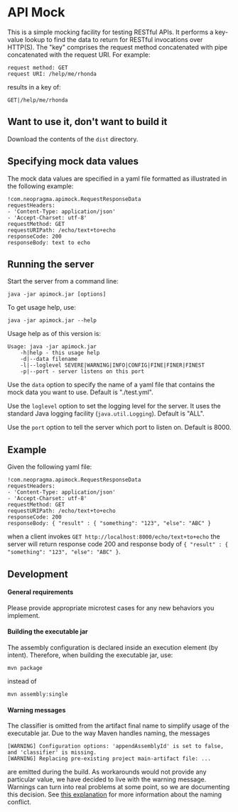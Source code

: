 # API Mock

This is a simple mocking facility for testing RESTful APIs. It performs a key-value lookup to find the data to return for RESTful invocations over HTTP(S). The "key" comprises the request method concatenated with pipe concatenated with the request URI. For example:

```shell
request method: GET
request URI: /help/me/rhonda
```

results in a key of:

```shell
GET|/help/me/rhonda
```

## Want to use it, don't want to build it 

Download the contents of the ```dist``` directory.

## Specifying mock data values

The mock data values are specified in a yaml file formatted as illustrated in the following example:

```shell
!com.neopragma.apimock.RequestResponseData
requestHeaders: 
- 'Content-Type: application/json'
- 'Accept-Charset: utf-8'
requestMethod: GET
requestURIPath: /echo/text+to+echo
responseCode: 200
responseBody: text to echo
```

## Running the server

Start the server from a command line:

```shell
java -jar apimock.jar [options]
```

To get usage help, use:

```shell
java -jar apimock.jar --help
```

Usage help as of this version is:

```shell
Usage: java -jar apimock.jar
    -h|help - this usage help
    -d|--data filename
    -l|--loglevel SEVERE|WARNING|INFO|CONFIG|FINE|FINER|FINEST
    -p|--port - server listens on this port
```

Use the ```data``` option to specify the name of a yaml file that contains the mock data you want to use. Default is "./test.yml".

Use the ```loglevel``` option to set the logging level for the server. It uses the standard Java logging facility (```java.util.Logging```). Default is "ALL".

Use the ```port``` option to tell the server which port to listen on. Default is 8000.

## Example

Given the following yaml file:

```shell
!com.neopragma.apimock.RequestResponseData
requestHeaders: 
- 'Content-Type: application/json'
- 'Accept-Charset: utf-8'
requestMethod: GET
requestURIPath: /echo/text+to+echo
responseCode: 200
responseBody: { "result" : { "something": "123", "else": "ABC" }
```

when a client invokes ```GET http://localhost:8000/echo/text+to+echo``` the server will return response code 200 and response body of ```{ "result" : { "something": "123", "else": "ABC" }```.


## Development

#### General requirements

Please provide appropriate microtest cases for any new behaviors you implement. 

#### Building the executable jar

The assembly configuration is declared inside an execution element (by intent). Therefore, when building the executable jar, use:

```shell
mvn package
```

instead of 

```shell
mvn assembly:single
```

#### Warning messages

The classifier is omitted from the artifact final name to simplify usage of the executable jar. Due to the way Maven handles naming, the messages

```shell  
[WARNING] Configuration options: 'appendAssemblyId' is set to false, and 'classifier' is missing.  
[WARNING] Replacing pre-existing project main-artifact file: ...
```

are emitted during the build. As workarounds would not provide any particular value, we have decided to live with the warning message. Warnings can turn into real problems at some point, so we are documenting this decision. See [this explanation](https://issues.apache.org/jira/browse/MASSEMBLY-824) for more information about the naming conflict.







